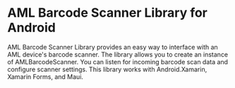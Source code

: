 # AML Barcode Scanner Library for Android

AML Barcode Scanner Library provides an easy way to interface with an AML device's barcode scanner. 
The library allows you to create an instance of AMLBarcodeScanner. 
You can listen for incoming barcode scan data and configure scanner settings.
This library works with Android.Xamarin, Xamarin Forms, and Maui.
